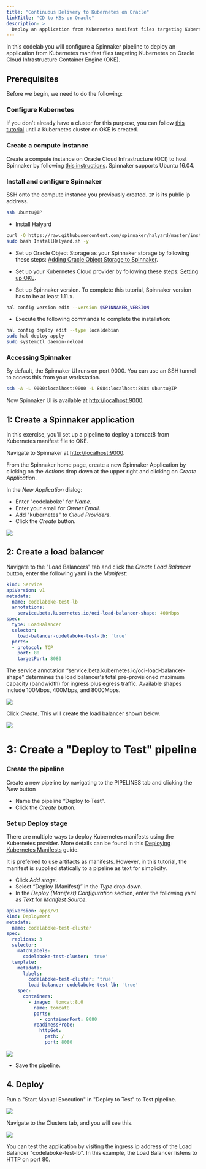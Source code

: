 ```yaml
---
title: "Continuous Delivery to Kubernetes on Oracle"
linkTitle: "CD to K8s on Oracle"
description: >
  Deploy an application from Kubernetes manifest files targeting Kubernetes on Oracle Cloud Infrastructure Container Engine.
---
```


In this codelab you will configure a Spinnaker pipeline to deploy an application from Kubernetes manifest files targeting Kubernetes on Oracle Cloud Infrastructure Container Engine (OKE).

## Prerequisites

Before we begin, we need to do the following:

### Configure Kubernetes

If you don't already have a cluster for this purpose, you can follow [this tutorial](https://www.oracle.com/webfolder/technetwork/tutorials/obe/oci/oke-full/index.html) until a Kubernetes cluster on OKE is created.

### Create a compute instance

Create a compute instance on Oracle Cloud Infrastructure (OCI) to host Spinnaker by following [this instructions](https://docs.cloud.oracle.com/iaas/Content/Compute/Tasks/launchinginstance.htm).  Spinnaker supports Ubuntu 16.04.

### Install and configure Spinnaker

SSH onto the compute instance you previously created.  `IP` is its public ip address.

```bash
ssh ubuntu@IP
```

* Install Halyard

```bash
curl -O https://raw.githubusercontent.com/spinnaker/halyard/master/install/debian/InstallHalyard.sh
sudo bash InstallHalyard.sh -y
```

* Set up Oracle Object Storage as your Spinnaker storage by following these steps: [Adding Oracle Object Storage to Spinnaker](/docs/setup/install/storage/oracle/).

* Set up your Kubernetes Cloud provider by following these steps: [Setting up OKE](/docs/setup/install/providers/kubernetes-v2/oke/).

* Set up Spinnaker version.  To complete this tutorial, Spinnaker version has to be at least 1.11.x.

```bash
hal config version edit --version $SPINNAKER_VERSION
```

* Execute the following commands to complete the installation:

```bash
hal config deploy edit --type localdebian
sudo hal deploy apply
sudo systemctl daemon-reload
```

### Accessing Spinnaker

By default, the Spinnaker UI runs on port 9000. You can use an SSH tunnel to access this from your workstation.

```bash
ssh -A -L 9000:localhost:9000 -L 8084:localhost:8084 ubuntu@IP
```

Now Spinnaker UI is available at [http://localhost:9000](http://localhost:9000).

## 1: Create a Spinnaker application

In this exercise, you’ll set up a pipeline to deploy a tomcat8 from Kubernetes manifest file to OKE.

Navigate to Spinnaker at [http://localhost:9000](http://localhost:9000).

From the Spinnaker home page, create a new Spinnaker Application by clicking on the *Actions* drop down at the upper right and clicking on *Create Application*.

In the *New Application* dialog:

* Enter "codelaboke" for *Name*.
* Enter your email for *Owner Email*.
* Add "kubernetes" to *Cloud Providers*.
* Click the *Create* button.

![](create-app.png)

## 2: Create a load balancer

Navigate to the "Load Balancers" tab and click the *Create Load Balancer* button, enter the following yaml in the *Manifest*:

```yaml
kind: Service
apiVersion: v1
metadata:
  name: codelaboke-test-lb
  annotations:
    service.beta.kubernetes.io/oci-load-balancer-shape: 400Mbps
spec:
  type: LoadBalancer
  selector:
    load-balancer-codelaboke-test-lb: 'true'
  ports:
  - protocol: TCP
    port: 80
    targetPort: 8080
```
The service annotation “service.beta.kubernetes.io/oci-load-balancer-shape” determines the load balancer's total pre-provisioned maximum capacity (bandwidth) for ingress plus egress traffic. Available shapes include 100Mbps, 400Mbps, and 8000Mbps.

![](create-lb.png)

Click *Create*. This will create the load balancer shown below.

![](lb.png)


# 3: Create a "Deploy to Test" pipeline

### Create the pipeline

Create a new pipeline by navigating to the PIPELINES tab and clicking the *New* button

* Name the pipeline “Deploy to Test”.
* Click the *Create* button.

### Set up Deploy stage

There are multiple ways to deploy Kubernetes manifests using the Kubernetes provider.  More details can be found in this [Deploying Kubernetes Manifests](/docs/v1/guides/user/kubernetes-v2/deploy-manifest/) guide.

It is preferred to use artifacts as manifests.  However, in this tutorial, the manifest is supplied statically to a pipeline as text for simplicity.

* Click *Add stage*.
* Select “Deploy (Manifest)” in the *Type* drop down.
* In the *Deploy (Manifest) Configuration* section, enter the following yaml as *Text* for *Manifest Source*.

```yaml
apiVersion: apps/v1
kind: Deployment
metadata:
  name: codelaboke-test-cluster
spec:
  replicas: 3
  selector:
    matchLabels:
      codelaboke-test-cluster: 'true'
  template:
    metadata:
      labels:
        codelaboke-test-cluster: 'true'
        load-balancer-codelaboke-test-lb: 'true'
    spec:
      containers:
        - image:  tomcat:8.0
          name: tomcat8
          ports:
            - containerPort: 8080
          readinessProbe:
            httpGet:
              path: /
              port: 8080
```

![](deploy.png)

* Save the pipeline.

## 4. Deploy

Run a "Start Manual Execution" in "Deploy to Test" to Test pipeline.

![](deployed.png)

Navigate to the Clusters tab, and you will see this.

![](clusters.png)

You can test the application by visiting the ingress ip address of the Load Balancer "codelaboke-test-lb".  In this example, the Load Balancer listens to HTTP on port 80.
